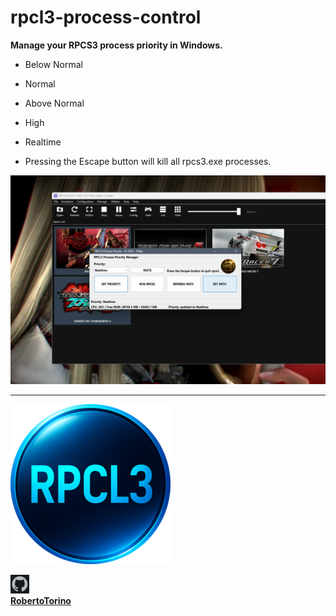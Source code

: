 # rpcl3-process-control

**Manage your RPCS3 process priority in Windows.**               

- Below Normal
- Normal
- Above Normal
- High
- Realtime

- Pressing the Escape button will kill all rpcs3.exe processes.


![rpcl3pc.png](images/rpcl3pc.png)

---

![DEFAULT_256.PNG](rpcl3_media/DEFAULT_256.PNG)                   


![github.png](images/github.png)                                      
**[RobertoTorino](https://github.com/RobertoTorino)**                           